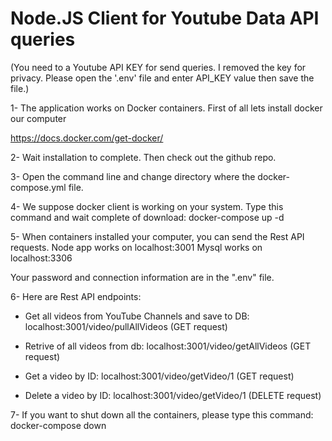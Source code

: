 <h1>Node.JS Client for Youtube Data API queries</h1>

(You need to a Youtube API KEY for send queries. I removed the key for privacy. Please open the '.env' file and enter API_KEY value then save the file.)

1- The application works on Docker containers.
First of all lets install docker our computer

https://docs.docker.com/get-docker/


2- Wait installation to complete. Then check out the github repo.


3- Open the command line and change directory where the docker-compose.yml file.


4- We suppose docker client is working on your system. Type this command and wait complete of download:
docker-compose up -d


5- When containers installed your computer, you can send the Rest API requests.
Node app works on localhost:3001
Mysql works on localhost:3306

Your password and connection information are in the ".env" file.


6- Here are Rest API endpoints:

- Get all videos from YouTube Channels and save to DB:
  localhost:3001/video/pullAllVideos (GET request)

- Retrive of all videos from db:
  localhost:3001/video/getAllVideos (GET request)

- Get a video by ID:
  localhost:3001/video/getVideo/1 (GET request)

- Delete a video by ID:
  localhost:3001/video/getVideo/1 (DELETE request)


7- If you want to shut down all the containers, please type this command:
docker-compose down
